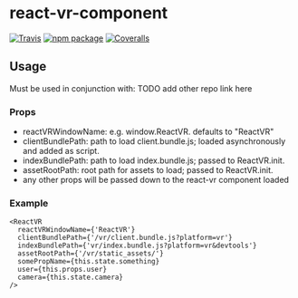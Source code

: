 # react-vr-component

[![Travis][build-badge]][build]
[![npm package][npm-badge]][npm]
[![Coveralls][coveralls-badge]][coveralls]

[build-badge]: https://img.shields.io/travis/user/repo/master.png?style=flat-square
[build]: https://travis-ci.org/user/repo

[npm-badge]: https://img.shields.io/npm/v/npm-package.png?style=flat-square
[npm]: https://www.npmjs.com/package/react-vr-component

[coveralls-badge]: https://img.shields.io/coveralls/user/repo/master.png?style=flat-square
[coveralls]: https://coveralls.io/github/user/repo


## Usage

Must be used in conjunction with: TODO add other repo link here

### Props

* reactVRWindowName: e.g. window.ReactVR. defaults to "ReactVR"
* clientBundlePath: path to load client.bundle.js; loaded asynchronously and added as script.
* indexBundlePath: path to load index.bundle.js; passed to ReactVR.init.
* assetRootPath: root path for assets to load; passed to ReactVR.init.
* any other props will be passed down to the react-vr component loaded

### Example 

```
<ReactVR 
  reactVRWindowName={'ReactVR'}
  clientBundlePath={'/vr/client.bundle.js?platform=vr'}
  indexBundlePath={'vr/index.bundle.js?platform=vr&devtools'}
  assetRootPath={'/vr/static_assets/'}
  somePropName={this.state.something} 
  user={this.props.user} 
  camera={this.state.camera}
/>
```

